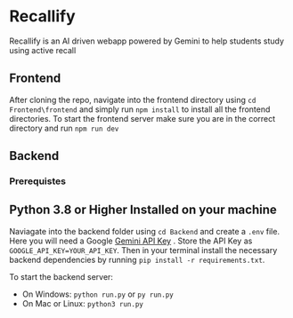 # Recallify 
Recallify is an AI driven webapp powered by Gemini to help students study using active recall 

## Frontend
After cloning the repo, navigate into the frontend directory using ```cd Frontend\frontend``` and simply run ```npm install``` to install all the frontend directories. To start the frontend server make sure you are in the correct directory and run ```npm run dev```

## Backend
### Prerequistes
Python 3.8 or Higher Installed on your machine
---

Naviagate into the backend folder using ```cd Backend``` and create a ```.env``` file. Here you will need a Google [Gemini API Key]((https://aistudio.google.com/prompts/new_chat)) . Store the API Key as ```GOOGLE_API_KEY=YOUR_API_KEY```. Then in your terminal install the necessary backend dependencies by running ```pip install -r requirements.txt```.  

To start the backend server:

- On Windows: ```python run.py``` or ```py run.py```
- On Mac or Linux: ```python3 run.py``` 

